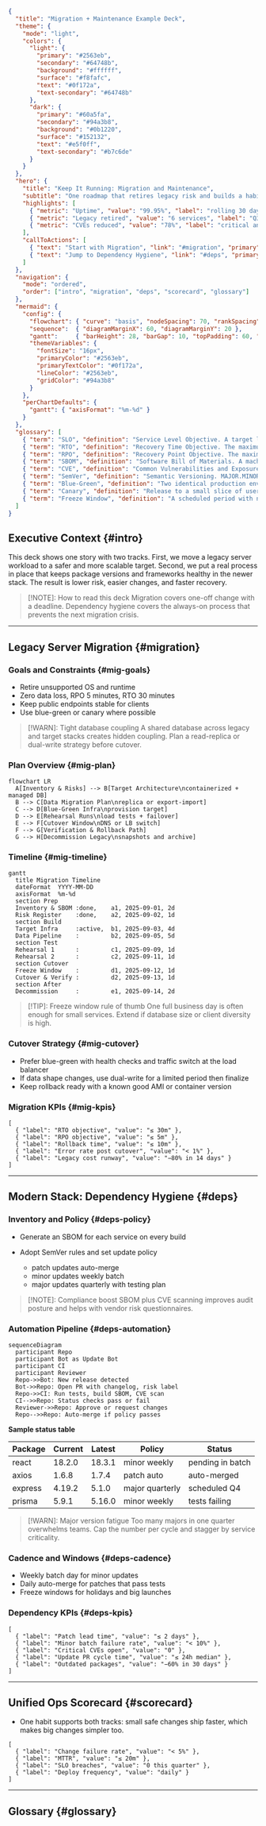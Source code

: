 ```json frontmatter
{
  "title": "Migration + Maintenance Example Deck",
  "theme": {
    "mode": "light",
    "colors": {
      "light": {
        "primary": "#2563eb",
        "secondary": "#64748b",
        "background": "#ffffff",
        "surface": "#f8fafc",
        "text": "#0f172a",
        "text-secondary": "#64748b"
      },
      "dark": {
        "primary": "#60a5fa",
        "secondary": "#94a3b8",
        "background": "#0b1220",
        "surface": "#152132",
        "text": "#e5f0ff",
        "text-secondary": "#b7c6de"
      }
    }
  },
  "hero": {
    "title": "Keep It Running: Migration and Maintenance",
    "subtitle": "One roadmap that retires legacy risk and builds a habit of healthy updates",
    "highlights": [
      { "metric": "Uptime", "value": "99.95%", "label": "rolling 30 days" },
      { "metric": "Legacy retired", "value": "6 services", "label": "Q3 target" },
      { "metric": "CVEs reduced", "value": "78%", "label": "critical and high" }
    ],
    "callToActions": [
      { "text": "Start with Migration", "link": "#migration", "primary": true },
      { "text": "Jump to Dependency Hygiene", "link": "#deps", "primary": false }
    ]
  },
  "navigation": {
    "mode": "ordered",
    "order": ["intro", "migration", "deps", "scorecard", "glossary"]
  },
  "mermaid": {
    "config": {
      "flowchart": { "curve": "basis", "nodeSpacing": 70, "rankSpacing": 80 },
      "sequence":  { "diagramMarginX": 60, "diagramMarginY": 20 },
      "gantt":     { "barHeight": 28, "barGap": 10, "topPadding": 60, "leftPadding": 120, "axisFormat": "%m-%d" },
      "themeVariables": {
        "fontSize": "16px",
        "primaryColor": "#2563eb",
        "primaryTextColor": "#0f172a",
        "lineColor": "#2563eb",
        "gridColor": "#94a3b8"
      }
    },
    "perChartDefaults": {
      "gantt": { "axisFormat": "%m-%d" }
    }
  },
  "glossary": [
    { "term": "SLO", "definition": "Service Level Objective. A target level for reliability measured by user-visible metrics like availability or latency." },
    { "term": "RTO", "definition": "Recovery Time Objective. The maximum acceptable time to restore service after an incident." },
    { "term": "RPO", "definition": "Recovery Point Objective. The maximum acceptable data loss measured in time." },
    { "term": "SBOM", "definition": "Software Bill of Materials. A machine-readable inventory of components and dependencies." },
    { "term": "CVE", "definition": "Common Vulnerabilities and Exposures. A catalog of publicly disclosed security issues." },
    { "term": "SemVer", "definition": "Semantic Versioning. MAJOR.MINOR.PATCH rules for compatibility and change scope." },
    { "term": "Blue-Green", "definition": "Two identical production environments. Switch traffic to the new one, keep the old as fallback." },
    { "term": "Canary", "definition": "Release to a small slice of users or traffic first to reduce blast radius." },
    { "term": "Freeze Window", "definition": "A scheduled period with no risky deploys, often during holidays or major events." }
  ]
}
```

## Executive Context {#intro}

This deck shows one story with two tracks. First, we move a legacy server workload to a safer and more scalable target. Second, we put a real process in place that keeps package versions and frameworks healthy in the newer stack. The result is lower risk, easier changes, and faster recovery.

> [!NOTE]: How to read this deck
> Migration covers one-off change with a deadline. Dependency hygiene covers the always-on process that prevents the next migration crisis.

---

## Legacy Server Migration {#migration}

### Goals and Constraints {#mig-goals}

* Retire unsupported OS and runtime
* Zero data loss, RPO 5 minutes, RTO 30 minutes
* Keep public endpoints stable for clients
* Use blue-green or canary where possible

> [!WARN]: Tight database coupling
> A shared database across legacy and target stacks creates hidden coupling. Plan a read-replica or dual-write strategy before cutover.

### Plan Overview {#mig-plan}

```mermaid
flowchart LR
  A[Inventory & Risks] --> B[Target Architecture\ncontainerized + managed DB]
  B --> C[Data Migration Plan\nreplica or export-import]
  C --> D[Blue-Green Infra\nprovision target]
  D --> E[Rehearsal Runs\nload tests + failover]
  E --> F[Cutover Window\nDNS or LB switch]
  F --> G[Verification & Rollback Path]
  G --> H[Decommission Legacy\nsnapshots and archive]
```

### Timeline {#mig-timeline}

```mermaid
gantt
  title Migration Timeline
  dateFormat  YYYY-MM-DD
  axisFormat  %m-%d
  section Prep
  Inventory & SBOM :done,    a1, 2025-09-01, 2d
  Risk Register    :done,    a2, 2025-09-02, 1d
  section Build
  Target Infra     :active,  b1, 2025-09-03, 4d
  Data Pipeline    :         b2, 2025-09-05, 5d
  section Test
  Rehearsal 1      :         c1, 2025-09-09, 1d
  Rehearsal 2      :         c2, 2025-09-11, 1d
  section Cutover
  Freeze Window    :         d1, 2025-09-12, 1d
  Cutover & Verify :         d2, 2025-09-13, 1d
  section After
  Decommission     :         e1, 2025-09-14, 2d
```

> [!TIP]: Freeze window rule of thumb
> One full business day is often enough for small services. Extend if database size or client diversity is high.

### Cutover Strategy {#mig-cutover}

* Prefer blue-green with health checks and traffic switch at the load balancer
* If data shape changes, use dual-write for a limited period then finalize
* Keep rollback ready with a known good AMI or container version

### Migration KPIs {#mig-kpis}

```kpi-grid
[
  { "label": "RTO objective", "value": "≤ 30m" },
  { "label": "RPO objective", "value": "≤ 5m" },
  { "label": "Rollback time", "value": "≤ 10m" },
  { "label": "Error rate post cutover", "value": "< 1%" },
  { "label": "Legacy cost runway", "value": "−80% in 14 days" }
]
```

---

## Modern Stack: Dependency Hygiene {#deps}

### Inventory and Policy {#deps-policy}

* Generate an SBOM for each service on every build
* Adopt SemVer rules and set update policy

  * patch updates auto-merge
  * minor updates weekly batch
  * major updates quarterly with testing plan

> [!NOTE]: Compliance boost
> SBOM plus CVE scanning improves audit posture and helps with vendor risk questionnaires.

### Automation Pipeline {#deps-automation}

```mermaid
sequenceDiagram
  participant Repo
  participant Bot as Update Bot
  participant CI
  participant Reviewer
  Repo->>Bot: New release detected
  Bot->>Repo: Open PR with changelog, risk label
  Repo->>CI: Run tests, build SBOM, CVE scan
  CI-->>Repo: Status checks pass or fail
  Reviewer->>Repo: Approve or request changes
  Repo-->>Repo: Auto-merge if policy passes
```

**Sample status table**

| Package | Current | Latest | Policy          | Status           |
| ------- | ------- | ------ | --------------- | ---------------- |
| react   | 18.2.0  | 18.3.1 | minor weekly    | pending in batch |
| axios   | 1.6.8   | 1.7.4  | patch auto      | auto-merged      |
| express | 4.19.2  | 5.1.0  | major quarterly | scheduled Q4     |
| prisma  | 5.9.1   | 5.16.0 | minor weekly    | tests failing    |

> [!WARN]: Major version fatigue
> Too many majors in one quarter overwhelms teams. Cap the number per cycle and stagger by service criticality.

### Cadence and Windows {#deps-cadence}

* Weekly batch day for minor updates
* Daily auto-merge for patches that pass tests
* Freeze windows for holidays and big launches

### Dependency KPIs {#deps-kpis}

```kpi-grid
[
  { "label": "Patch lead time", "value": "≤ 2 days" },
  { "label": "Minor batch failure rate", "value": "< 10%" },
  { "label": "Critical CVEs open", "value": "0" },
  { "label": "Update PR cycle time", "value": "≤ 24h median" },
  { "label": "Outdated packages", "value": "−60% in 30 days" }
]
```

---

## Unified Ops Scorecard {#scorecard}

* One habit supports both tracks: small safe changes ship faster, which makes big changes simpler too.

```kpi-grid
[
  { "label": "Change failure rate", "value": "< 5%" },
  { "label": "MTTR", "value": "≤ 20m" },
  { "label": "SLO breaches", "value": "0 this quarter" },
  { "label": "Deploy frequency", "value": "daily" }
]
```

---

## Glossary {#glossary}

```glossary
```
